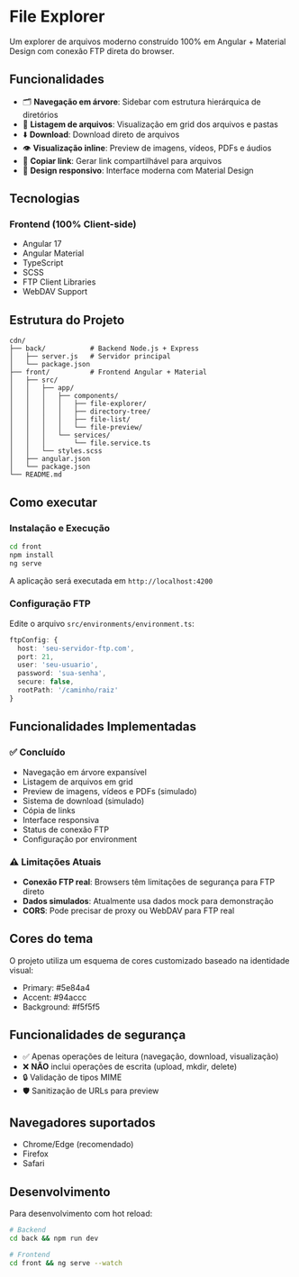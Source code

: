 # File Explorer

Um explorer de arquivos moderno construído 100% em Angular + Material Design com conexão FTP direta do browser.

## Funcionalidades

- 🗂️ **Navegação em árvore**: Sidebar com estrutura hierárquica de diretórios
- 📁 **Listagem de arquivos**: Visualização em grid dos arquivos e pastas
- ⬇️ **Download**: Download direto de arquivos
- 👁️ **Visualização inline**: Preview de imagens, vídeos, PDFs e áudios
- 🔗 **Copiar link**: Gerar link compartilhável para arquivos
- 🎨 **Design responsivo**: Interface moderna com Material Design

## Tecnologias

### Frontend (100% Client-side)
- Angular 17
- Angular Material
- TypeScript
- SCSS
- FTP Client Libraries
- WebDAV Support

## Estrutura do Projeto

```
cdn/
├── back/           # Backend Node.js + Express
│   ├── server.js   # Servidor principal
│   └── package.json
├── front/          # Frontend Angular + Material
│   ├── src/
│   │   ├── app/
│   │   │   ├── components/
│   │   │   │   ├── file-explorer/
│   │   │   │   ├── directory-tree/
│   │   │   │   ├── file-list/
│   │   │   │   └── file-preview/
│   │   │   └── services/
│   │   │       └── file.service.ts
│   │   └── styles.scss
│   ├── angular.json
│   └── package.json
└── README.md
```

## Como executar

### Instalação e Execução

```bash
cd front
npm install
ng serve
```

A aplicação será executada em `http://localhost:4200`

### Configuração FTP

Edite o arquivo `src/environments/environment.ts`:

```typescript
ftpConfig: {
  host: 'seu-servidor-ftp.com',
  port: 21,
  user: 'seu-usuario',
  password: 'sua-senha',
  secure: false,
  rootPath: '/caminho/raiz'
}
```

## Funcionalidades Implementadas

### ✅ Concluído
- Navegação em árvore expansível
- Listagem de arquivos em grid
- Preview de imagens, vídeos e PDFs (simulado)
- Sistema de download (simulado)
- Cópia de links
- Interface responsiva
- Status de conexão FTP
- Configuração por environment

### ⚠️ Limitações Atuais
- **Conexão FTP real**: Browsers têm limitações de segurança para FTP direto
- **Dados simulados**: Atualmente usa dados mock para demonstração
- **CORS**: Pode precisar de proxy ou WebDAV para FTP real

## Cores do tema

O projeto utiliza um esquema de cores customizado baseado na identidade visual:

- Primary: #5e84a4
- Accent: #94accc  
- Background: #f5f5f5

## Funcionalidades de segurança

- ✅ Apenas operações de leitura (navegação, download, visualização)
- ❌ **NÃO** inclui operações de escrita (upload, mkdir, delete)
- 🔒 Validação de tipos MIME
- 🛡️ Sanitização de URLs para preview

## Navegadores suportados

- Chrome/Edge (recomendado)
- Firefox
- Safari

## Desenvolvimento

Para desenvolvimento com hot reload:

```bash
# Backend
cd back && npm run dev

# Frontend  
cd front && ng serve --watch
```